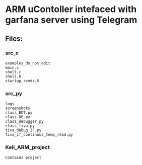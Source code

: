 # ARM uContoller intefaced with garfana server using Telegram
## Files:
### src_c
	examples_do_not_edit
	main.c
	shell.c
	shell.h
	startup_rvmdk.S
### src_py
	logs
	screenshots
	class_BOT.py
	class_DB.py
	class_debugger.py
	class_tiva.py
	tiva_debug_IF.py
	tiva_if_continous_temp_read.py

### Keil_ARM_project
	Contains project

